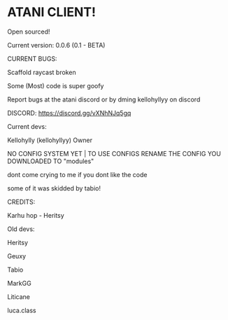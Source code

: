 # ATANI CLIENT!
Open sourced!

Current version: 0.0.6 (0.1 - BETA)

CURRENT BUGS:

Scaffold raycast broken

Some (Most) code is super goofy

Report bugs at the atani discord or by dming kellohyllyy on discord

DISCORD: https://discord.gg/vXNhNJq5gq

Current devs:

Kellohylly (kellohyllyy) Owner

NO CONFIG SYSTEM YET | TO USE CONFIGS RENAME THE CONFIG YOU DOWNLOADED TO "modules"

dont come crying to me if you dont like the code

some of it was skidded by tabio!

CREDITS:

Karhu hop - Heritsy

Old devs:

Heritsy

Geuxy

Tabio

MarkGG

Liticane

luca.class
